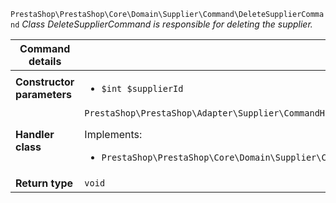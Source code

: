 `PrestaShop\PrestaShop\Core\Domain\Supplier\Command\DeleteSupplierCommand`
_Class DeleteSupplierCommand is responsible for deleting the supplier._

| Command details            |    |
| -------------------------- | -- |
| **Constructor parameters** | <ul> <li>`$int $supplierId`</li> </ul> |
| **Handler class**          | `PrestaShop\PrestaShop\Adapter\Supplier\CommandHandler\DeleteSupplierHandler`  <p> Implements: </p> <ul>  <li>`PrestaShop\PrestaShop\Core\Domain\Supplier\CommandHandler\DeleteSupplierHandlerInterface`</li>  |
| **Return type** |  `void`  |
